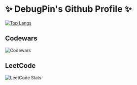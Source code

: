 # ✨ DebugPin's Github Profile ✨

[![Top Langs](https://github-readme-stats.vercel.app/api/top-langs/?username=debugpin\&layout=donut&theme=tokyonight)](https://github.com/anuraghazra/github-readme-stats)

## Codewars

![Codewars](https://github.r2v.ch/codewars?user=AaronCCLloyd&name=true&top_languages=true&theme=dark)

## LeetCode

![LeetCode Stats](https://leetcard.jacoblin.cool/debugpin?theme=dark&font=Graduate)
